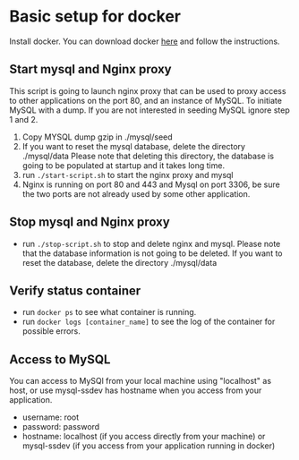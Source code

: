 # Basic setup for docker
Install docker. You can download docker [here](https://www.docker.com/community-edition#/download) and follow the instructions.

## Start mysql and Nginx proxy
This script is going to launch nginx proxy that can be used to proxy access to
other applications on the port 80, and an instance of MySQL. To initiate MySQL with a dump. If you are not interested in seeding MySQL ignore step 1 and 2.
1) Copy MYSQL dump gzip in ./mysql/seed
2) If you want to reset the mysql database, delete the directory ./mysql/data Please note that deleting this directory, the database is going to be populated at startup and it takes long time.
3) run ```./start-script.sh``` to start the nginx proxy and mysql
4) Nginx is running on port 80 and 443 and Mysql on port 3306, be sure the two ports are not already used by some other application.

## Stop mysql and Nginx proxy
- run ```./stop-script.sh``` to stop and delete nginx and mysql. Please note that the database information is not going to be deleted. If you want to reset the database, delete the directory ./mysql/data

## Verify status container
- run ```docker ps``` to see what container is running.
- run ```docker logs [container_name]``` to see the log of the container for possible errors.

## Access to MySQL
You can access to MySQl from your local machine using "localhost" as host, or use mysql-ssdev has hostname when you access from your application.

- username: root
- password: password
- hostname: localhost (if you access directly from your machine) or mysql-ssdev (if you access from your application running in docker)
